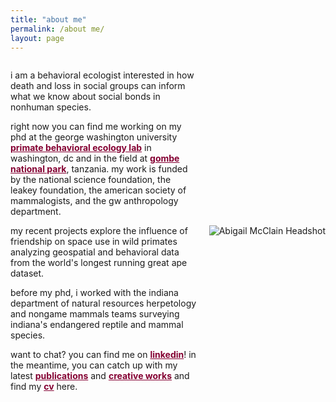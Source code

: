 ```yaml
---
title: "about me"
permalink: /about me/
layout: page
--- 
```

<div style="display: flex; align-items: center; justify-content: flex-end; gap: 20px;">

  <!-- Text Content -->
  <div style="flex: 1; max-width: 600px;">

i am a behavioral ecologist interested in how death and loss in social groups can inform what we know about social bonds in nonhuman species. 


right now you can find me working on my phd at the george washington university <a href="https://cashp.columbian.gwu.edu/primate-behavioral-ecology" style="color: #840032;">**primate behavioral ecology lab**</a> in washington, dc and in the field at <a href="https://janegoodall.ca/what-we-do/africa-programs/gombe-stream-research-centre/" style="color: #840032;">**gombe national park**</a>, tanzania. my work is funded by the national science foundation, the leakey foundation, the american society of mammalogists, and the gw anthropology department.  


my recent projects explore the influence of friendship on space use in wild primates analyzing geospatial and behavioral data from the world's longest running great ape dataset.


before my phd, i worked with the indiana department of natural resources herpetology and nongame mammals teams surveying indiana's endangered reptile and mammal species.  


want to chat? you can find me on <a href="https://www.linkedin.com/in/abigail-mcclain" style="color: #840032;">**linkedin**</a>! in the meantime, you can catch up with my latest <a href="https://armcclain.github.io/publications/" style="color: #840032;">**publications**</a> and <a href="https://armcclain.github.io/creative%20works/" style="color: #840032;">**creative works**</a> and find my <a href="https://github.com/user-attachments/files/18370120/McClain_Abigail_2pg_CV_JAN_2025.pdf" style="color: #840032;">**cv**</a> here.


  </div>

  <!-- Headshot Image -->
  <img src="https://github.com/user-attachments/assets/d733de93-f5a5-4a5b-8028-a6e5e4335336" 
       alt="Abigail McClain Headshot" 
       style="max-width: 250px; height: auto;">
</div>
